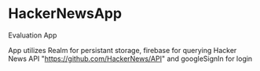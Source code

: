 # HackerNewsApp
Evaluation App

App utilizes Realm for persistant storage, firebase for querying Hacker News API "https://github.com/HackerNews/API" and googleSignIn for login
